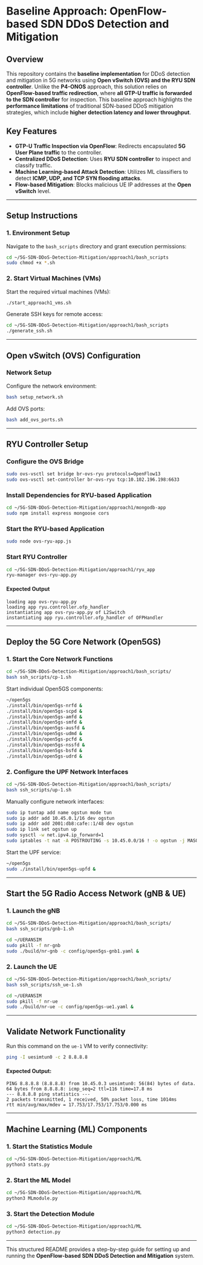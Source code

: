 # Baseline Approach: OpenFlow-based SDN DDoS Detection and Mitigation

## Overview
This repository contains the **baseline implementation** for DDoS detection and mitigation in 5G networks using **Open vSwitch (OVS) and the RYU SDN controller**. Unlike the **P4-ONOS** approach, this solution relies on **OpenFlow-based traffic redirection**, where **all GTP-U traffic is forwarded to the SDN controller** for inspection. This baseline approach highlights the **performance limitations** of traditional SDN-based DDoS mitigation strategies, which include **higher detection latency and lower throughput**.

## Key Features
- **GTP-U Traffic Inspection via OpenFlow**: Redirects encapsulated **5G User Plane traffic** to the controller.
- **Centralized DDoS Detection**: Uses **RYU SDN controller** to inspect and classify traffic.
- **Machine Learning-based Attack Detection**: Utilizes ML classifiers to detect **ICMP, UDP, and TCP SYN flooding attacks**.
- **Flow-based Mitigation**: Blocks malicious UE IP addresses at the **Open vSwitch** level.

---

## Setup Instructions

### 1. Environment Setup

Navigate to the `bash_scripts` directory and grant execution permissions:

```bash
cd ~/5G-SDN-DDoS-Detection-Mitigation/approach1/bash_scripts
sudo chmod +x *.sh
```

### 2. Start Virtual Machines (VMs)

Start the required virtual machines (VMs):

```bash
./start_approach1_vms.sh
```

Generate SSH keys for remote access:

```bash
cd ~/5G-SDN-DDoS-Detection-Mitigation/approach1/bash_scripts
./generate_ssh.sh
```

---

## Open vSwitch (OVS) Configuration

### Network Setup

Configure the network environment:

```bash
bash setup_network.sh
```

Add OVS ports:

```bash
bash add_ovs_ports.sh
```

---

## RYU Controller Setup

### Configure the OVS Bridge

```bash
sudo ovs-vsctl set bridge br-ovs-ryu protocols=OpenFlow13
sudo ovs-vsctl set-controller br-ovs-ryu tcp:10.102.196.198:6633
```

### Install Dependencies for RYU-based Application

```bash
cd ~/5G-SDN-DDoS-Detection-Mitigation/approach1/mongodb-app
sudo npm install express mongoose cors
```

### Start the RYU-based Application

```bash
sudo node ovs-ryu-app.js
```

### Start RYU Controller

```bash
cd ~/5G-SDN-DDoS-Detection-Mitigation/approach1/ryu_app
ryu-manager ovs-ryu-app.py
```

#### **Expected Output**

```
loading app ovs-ryu-app.py
loading app ryu.controller.ofp_handler
instantiating app ovs-ryu-app.py of L2Switch
instantiating app ryu.controller.ofp_handler of OFPHandler
```

---

## Deploy the 5G Core Network (Open5GS)

### 1. Start the Core Network Functions

```bash
cd ~/5G-SDN-DDoS-Detection-Mitigation/approach1/bash_scripts/
bash ssh_scripts/cp-1.sh
```

Start individual Open5GS components:

```bash
~/open5gs
./install/bin/open5gs-nrfd &
./install/bin/open5gs-scpd &
./install/bin/open5gs-amfd &
./install/bin/open5gs-smfd &
./install/bin/open5gs-ausfd &
./install/bin/open5gs-udmd &
./install/bin/open5gs-pcfd &
./install/bin/open5gs-nssfd &
./install/bin/open5gs-bsfd &
./install/bin/open5gs-udrd &
```

### 2. Configure the UPF Network Interfaces

```bash
cd ~/5G-SDN-DDoS-Detection-Mitigation/approach1/bash_scripts/
bash ssh_scripts/up-1.sh
```

Manually configure network interfaces:

```bash
sudo ip tuntap add name ogstun mode tun
sudo ip addr add 10.45.0.1/16 dev ogstun
sudo ip addr add 2001:db8:cafe::1/48 dev ogstun
sudo ip link set ogstun up
sudo sysctl -w net.ipv4.ip_forward=1
sudo iptables -t nat -A POSTROUTING -s 10.45.0.0/16 ! -o ogstun -j MASQUERADE
```

Start the UPF service:

```bash
~/open5gs
sudo ./install/bin/open5gs-upfd &
```

---

## Start the 5G Radio Access Network (gNB & UE)

### 1. Launch the gNB

```bash
cd ~/5G-SDN-DDoS-Detection-Mitigation/approach1/bash_scripts/
bash ssh_scripts/gnb-1.sh
```

```bash
cd ~/UERANSIM
sudo pkill -f nr-gnb
sudo ./build/nr-gnb -c config/open5gs-gnb1.yaml &
```

### 2. Launch the UE

```bash
cd ~/5G-SDN-DDoS-Detection-Mitigation/approach1/bash_scripts/
bash ssh_scripts/ssh_ue-1.sh
```

```bash
cd ~/UERANSIM
sudo pkill -f nr-ue
sudo ./build/nr-ue -c config/open5gs-ue1.yaml &
```

---

## Validate Network Functionality

Run this command on the `ue-1` VM to verify connectivity:

```bash
ping -I uesimtun0 -c 2 8.8.8.8
```

#### **Expected Output:**

```
PING 8.8.8.8 (8.8.8.8) from 10.45.0.3 uesimtun0: 56(84) bytes of data.
64 bytes from 8.8.8.8: icmp_seq=2 ttl=116 time=17.8 ms
--- 8.8.8.8 ping statistics ---
2 packets transmitted, 1 received, 50% packet loss, time 1014ms
rtt min/avg/max/mdev = 17.753/17.753/17.753/0.000 ms
```

---

## Machine Learning (ML) Components

### 1. Start the Statistics Module

```bash
cd ~/5G-SDN-DDoS-Detection-Mitigation/approach1/ML
python3 stats.py
```

### 2. Start the ML Model

```bash
cd ~/5G-SDN-DDoS-Detection-Mitigation/approach1/ML
python3 MLmodule.py
```

### 3. Start the Detection Module

```bash
cd ~/5G-SDN-DDoS-Detection-Mitigation/approach1/ML
python3 detection.py
```

---

This structured README provides a step-by-step guide for setting up and running the **OpenFlow-based SDN DDoS Detection and Mitigation** system.

